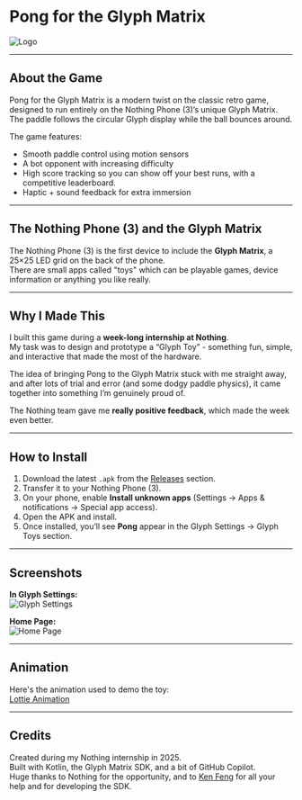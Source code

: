 # Pong for the Glyph Matrix

![Logo](./assets/logo.png)

---

## About the Game
Pong for the Glyph Matrix is a modern twist on the classic retro game, designed to run entirely on the Nothing Phone (3)’s unique Glyph Matrix.  
The paddle follows the circular Glyph display while the ball bounces around.

The game features:
- Smooth paddle control using motion sensors
- A bot opponent with increasing difficulty
- High score tracking so you can show off your best runs, with a competitive leaderboard.
- Haptic + sound feedback for extra immersion

---

## The Nothing Phone (3) and the Glyph Matrix
The Nothing Phone (3) is the first device to include the **Glyph Matrix**, a 25×25 LED grid on the back of the phone.  
There are small apps called "toys" which can be playable games, device information or anything you like really.

---

## Why I Made This
I built this game during a **week-long internship at Nothing**.  
My task was to design and prototype a “Glyph Toy” - something fun, simple, and interactive that made the most of the hardware.

The idea of bringing Pong to the Glyph Matrix stuck with me straight away, and after lots of trial and error (and some dodgy paddle physics), it came together into something I’m genuinely proud of.

The Nothing team gave me **really positive feedback**, which made the week even better.

---

## How to Install
1. Download the latest `.apk` from the [Releases](./releases) section.
2. Transfer it to your Nothing Phone (3).
3. On your phone, enable **Install unknown apps** (Settings -> Apps & notifications -> Special app access).
4. Open the APK and install.
5. Once installed, you’ll see **Pong** appear in the Glyph Settings -> Glyph Toys section.

---

## Screenshots
**In Glyph Settings:**  
![Glyph Settings](./assets/glyph-settings.png)

**Home Page:**  
![Home Page](./assets/homepage.png)

---

## Animation
Here's the animation used to demo the toy:  
[Lottie Animation](./assets/animation.json)

---

## Credits
Created during my Nothing internship in 2025.  
Built with Kotlin, the Glyph Matrix SDK, and a bit of GitHub Copilot.  
Huge thanks to Nothing for the opportunity, and to [Ken Feng](https://github.com/KenFeng001) for all your help and for developing the SDK.